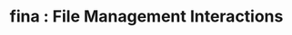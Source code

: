 ---
title:  "fina : File Management Interactions"
team: "Apoorv Anurag | Atish Waghwase | Cherian J. Iype | Prafulla Chandra"
tags: VR Quest Unity

video_provider: "youtube"
video_id:

header:
    teaser: /assets/img/projects/2022/course_project_image2.jpg

overview: This project deals with novel hand gesture interactions for file management in a VR environment. Most current file management interactions use ray-casting either using a controller or a hand controlled pointer. We looked at different metaphors for interactions like selecting, copying, moving and deleting files. The interactions were designed around hand gestures like grabbing, hovering, poking, pinching and releasing. We prototyped our interactions into a scene based on the existing file explorer in the Oculus Quest 2. The final interactions we designed are single selection, multiple selection, range selection, copy to clipboard, move to clipboard and delete. The prototype is in the form of a tutorial guiding the user through each of the interactions.


project-link: 

active: "yes"
type: "course"
year: "2022"

---